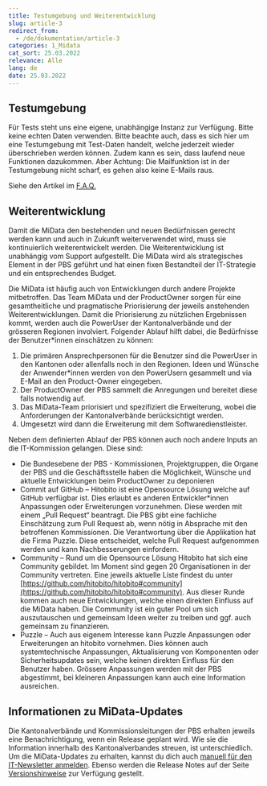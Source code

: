 ```yaml
---
title: Testumgebung und Weiterentwicklung
slug: article-3
redirect_from:
  - /de/dokumentation/article-3
categories: 1_Midata
cat_sort: 25.03.2022
relevance: Alle
lang: de
date: 25.03.2022
---
```


## Testumgebung

Für Tests steht uns eine eigene, unabhängige Instanz zur Verfügung. Bitte keine echten Daten verwenden. Bitte beachte auch, dass es sich hier um eine Testumgebung mit Test-Daten handelt, welche jederzeit wieder überschrieben werden können. Zudem kann es sein, dass laufend neue Funktionen dazukommen. Aber Achtung: Die Mailfunktion ist in der Testumgebung nicht scharf, es gehen also keine E-Mails raus.

Siehe den Artikel im [F.A.Q.](https://docu.scout.ch/de/faq)

## Weiterentwicklung

Damit die MiData den bestehenden und neuen Bedürfnissen gerecht werden kann und auch in Zukunft weiterverwendet wird, muss sie kontinuierlich weiterentwickelt werden. Die Weiterentwicklung ist unabhängig vom Support aufgestellt. Die MiData wird als strategisches Element in der PBS geführt und hat einen fixen Bestandteil der IT-Strategie und ein entsprechendes Budget.

Die MiData ist häufig auch von Entwicklungen durch andere Projekte mitbetroffen. Das Team MiData und der ProductOwner sorgen für eine gesamtheitliche und pragmatische Priorisierung der jeweils anstehenden Weiterentwicklungen. Damit die Priorisierung zu nützlichen Ergebnissen kommt, werden auch die PowerUser der Kantonalverbände und der grösseren Regionen involviert. Folgender Ablauf hilft dabei, die Bedürfnisse der Benutzer\*innen einschätzen zu können:

1. Die primären Ansprechpersonen für die Benutzer sind die PowerUser in den Kantonen oder allenfalls noch in den Regionen. Ideen und Wünsche der Anwender\*innen werden von den PowerUsern gesammelt und via E-Mail an den Product-Owner eingegeben. 
2. Der ProductOwner der PBS sammelt die Anregungen und bereitet diese falls notwendig auf. 
3. Das MiData-Team priorisiert und spezifiziert die Erweiterung, wobei die Anforderungen der Kantonalverbände berücksichtigt werden. 
4. Umgesetzt wird dann die Erweiterung mit dem Softwaredienstleister.

Neben dem definierten Ablauf der PBS können auch noch andere Inputs an die IT-Kommission gelangen. Diese sind: 
*	Die Bundesebene der PBS - Kommissionen, Projektgruppen, die Organe der PBS und die Geschäftsstelle haben die Möglichkeit, Wünsche und aktuelle Entwicklungen beim ProductOwner zu deponieren
*	Commit auf GitHub – Hitobito ist eine Opensource Lösung welche auf GitHub verfügbar ist. Dies erlaubt es anderen Entwickler\*innen Anpassungen oder Erweiterungen vorzunehmen. Diese werden mit einem „Pull Request“ beantragt. Die PBS gibt eine fachliche Einschätzung zum Pull Request ab, wenn nötig in Absprache mit den betroffenen Kommissionen. Die Verantwortung über die Applikation hat die Firma Puzzle. Diese entscheidet, welche Pull Request aufgenommen werden und kann Nachbesserungen einfordern. 
*	Community – Rund um die Opensource Lösung Hitobito hat sich eine Community gebildet. Im Moment sind gegen 20 Organisationen in der Community vertreten. Eine jeweils aktuelle Liste findest du unter [https://github.com/hitobito/hitobito#community](https://github.com/hitobito/hitobito#community). Aus dieser Runde kommen auch neue Entwicklungen, welche einen direkten Einfluss auf die MiData haben. Die Community ist ein guter Pool um sich auszutauschen und gemeinsam Ideen weiter zu treiben und ggf. auch gemeinsam zu finanzieren.
*	Puzzle – Auch aus eigenem Interesse kann Puzzle Anpassungen oder Erweiterungen an hitobito vornehmen. Dies können auch systemtechnische Anpassungen, Aktualisierung von Komponenten oder Sicherheitsupdates sein, welche keinen direkten Einfluss für den Benutzer haben. Grössere Anpassungen werden mit der PBS abgestimmt, bei kleineren Anpassungen kann auch eine Information ausreichen. 

## Informationen zu MiData-Updates
Die Kantonalverbände und Kommissionsleitungen der PBS erhalten jeweils eine Benachrichtigung, wenn ein Release geplant wird. Wie sie die Information innerhalb des Kantonalverbandes streuen, ist unterschiedlich. Um die MiData-Updates zu erhalten, kannst du dich auch [manuell für den IT-Newsletter anmelden](https://db.scout.ch/de/groups/2/mailing_lists/1564).
Ebenso werden die Release Notes auf der Seite [Versionshinweise](https://docu.scout.ch/de/versionshinweise) zur Verfügung gestellt. 
